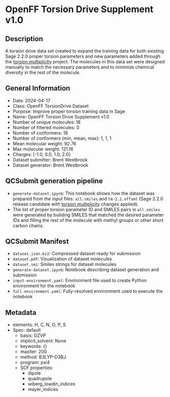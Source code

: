 # OpenFF Torsion Drive Supplement v1.0

## Description

A torsion drive data set created to expand the training data for both existing
Sage 2.2.0 proper torsion parameters and new parameters added through the
[torsion multiplicity][tm] project. The molecules in this data set were designed
manually to match the necessary parameters and to minimize chemical diversity in
the rest of the molecule.

## General Information

* Date: 2024-04-17
* Class: OpenFF TorsionDrive Dataset
* Purpose: Improve proper torsion training data in Sage
* Name: OpenFF Torsion Drive Supplement v1.0
* Number of unique molecules: 18
* Number of filtered molecules: 0
* Number of conformers: 18
* Number of conformers (min, mean, max): 1, 1, 1
* Mean molecular weight: 92.76
* Max molecular weight: 121.16
* Charges: [-1.0, 0.0, 1.0, 2.0]
* Dataset submitter: Brent Westbrook
* Dataset generator: Brent Westbrook

## QCSubmit generation pipeline

* `generate-dataset.ipynb`: This notebook shows how the dataset was prepared
  from the input files: `all.smiles` and `tm-2.2.offxml` (Sage 2.2.0 release
  candidate with [torsion multiplicity][tm] changes applied).
* The list of proper torsion parameter ID and SMILES pairs in `all.smiles` were
  generated by building SMILES that matched the desired parameter IDs and
  filling the rest of the molecule with methyl groups or other short carbon
  chains.

## QCSubmit Manifest

* `dataset.json.bz2`: Compressed dataset ready for submission
* `dataset.pdf`: Visualization of dataset molecules
* `dataset.smi`: Smiles strings for dataset molecules
* `generate-dataset.ipynb`: Notebook describing dataset generation and submission
* `input-environment.yaml`: Environment file used to create Python environment for the notebook
* `full-environment.yaml`: Fully-resolved environment used to execute the notebook

## Metadata

* elements: H, C, N, O, P, S
* Spec: default
  * basis: DZVP
  * implicit_solvent: None
  * keywords: {}
  * maxiter: 200
  * method: B3LYP-D3BJ
  * program: psi4
  * SCF properties:
	* dipole
	* quadrupole
	* wiberg_lowdin_indices
	* mayer_indices

<!-- References -->
[tm]: https://openforcefield.atlassian.net/wiki/spaces/FF/pages/2603909164/Torsion+multiplicity
